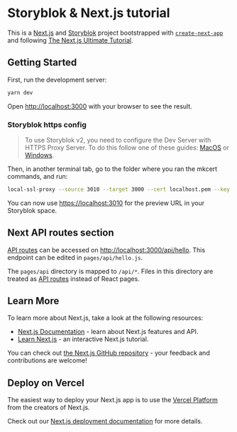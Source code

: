 # Storyblok & Next.js tutorial

This is a [Next.js](https://nextjs.org/) and [Storyblok](https://www.storyblok.com/) project bootstrapped with [`create-next-app`](https://github.com/vercel/next.js/tree/canary/packages/create-next-app) and following [The Next.js Ultimate Tutorial](https://www.storyblok.com/tp/nextjs-headless-cms-ultimate-tutorial).

## Getting Started

First, run the development server:

```bash
yarn dev
```

Open [http://localhost:3000](http://localhost:3000) with your browser to see the result.

### Storyblok https config

> To use Storyblok v2, you need to configure the Dev Server with HTTPS Proxy Server. To do this follow one of these guides: [MacOS](https://www.storyblok.com/faq/setup-dev-server-https-proxy) or [Windows](https://www.storyblok.com/faq/setup-dev-server-https-windows).

Then, in another terminal tab, go to the folder where you ran the mkcert commands, and run:

```bash
local-ssl-proxy --source 3010 --target 3000 --cert localhost.pem --key localhost-key.pem
```

You can now use [https://localhost:3010](https://localhost:3010) for the preview URL in your Storyblok space.

## Next API routes section

[API routes](https://nextjs.org/docs/api-routes/introduction) can be accessed on [http://localhost:3000/api/hello](http://localhost:3000/api/hello). This endpoint can be edited in `pages/api/hello.js`.

The `pages/api` directory is mapped to `/api/*`. Files in this directory are treated as [API routes](https://nextjs.org/docs/api-routes/introduction) instead of React pages.

## Learn More

To learn more about Next.js, take a look at the following resources:

- [Next.js Documentation](https://nextjs.org/docs) - learn about Next.js features and API.
- [Learn Next.js](https://nextjs.org/learn) - an interactive Next.js tutorial.

You can check out [the Next.js GitHub repository](https://github.com/vercel/next.js/) - your feedback and contributions are welcome!

## Deploy on Vercel

The easiest way to deploy your Next.js app is to use the [Vercel Platform](https://vercel.com/new?utm_medium=default-template&filter=next.js&utm_source=create-next-app&utm_campaign=create-next-app-readme) from the creators of Next.js.

Check out our [Next.js deployment documentation](https://nextjs.org/docs/deployment) for more details.
